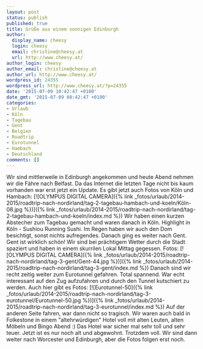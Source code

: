 ```yaml
---
layout: post
status: publish
published: true
title: Grüße aus einem sonnigen Edinburgh
author:
  display_name: cheesy
  login: cheesy
  email: christine@cheesy.at
  url: http://www.cheesy.at/
author_login: cheesy
author_email: christine@cheesy.at
author_url: http://www.cheesy.at/
wordpress_id: 24355
wordpress_url: http://www.cheesy.at/?p=24355
date: '2015-07-09 10:42:47 +0100'
date_gmt: '2015-07-09 08:42:47 +0100'
categories:
- Urlaub
- Köln
- Tagebau
- Gent
- Belgien
- Roadtrip
- Eurotunnel
- Hambach
- Deutschland
comments: []
---
```

Wir sind mittlerweile in Edinburgh angekommen und heute Abend nehmen wir die Fähre nach Belfast. Da das Internet die letzten Tage nicht bis kaum vorhanden war erst jetzt ein Update.
Es gibt jetzt auch Fotos von Köln und Hambach:
[![OLYMPUS DIGITAL CAMERA]({% link _fotos/urlaub/2014-2015/roadtrip-nach-nordirland/tag-2-tagebau-hambach-und-koeln/Köln-08.jpg %})]({% link _fotos/urlaub/2014-2015/roadtrip-nach-nordirland/tag-2-tagebau-hambach-und-koeln/index.md %})
Wir haben einen kurzen Abstecher zum Tagebau gemacht und waren danach in Köln. Highlight in Köln - Sushiou Running Sushi. Im Regen haben wir auch den Dom besichtigt, sonst nichts aufregendes.
Danach ging es weiter nach Gent. Gent ist wirklich schön! Wir sind bei prächtigem Wetter durch die Stadt spaziert und haben in einem skurrilen Lokal Mittag gegessen. Fotos:
[![OLYMPUS DIGITAL CAMERA]({% link _fotos/urlaub/2014-2015/roadtrip-nach-nordirland/tag-3-gent/Gent-44.jpg %})]({% link _fotos/urlaub/2014-2015/roadtrip-nach-nordirland/tag-3-gent/index.md %})
Danach sind wir recht zeitig weiter zum Eurotunnel gefahren. Total spannend. War echt interessant auf den Zug aufzufahren und durch den Tunnel kutschiert zu werden. Auch hier gibt es Fotos:
[![Eurotunnel-50]({% link _fotos/urlaub/2014-2015/roadtrip-nach-nordirland/tag-3-eurotunnel/Eurotunnel-50.jpg %})]({% link _fotos/urlaub/2014-2015/roadtrip-nach-nordirland/tag-3-eurotunnel/index.md %})
Auf der anderen Seite fahren, war dann nicht so tragisch. Wir waren auch bald in Folkestone in einem "altehrwürdigen" Hotel voll mit alten Leuten, alten Möbeln und Bingo Abend :)
Das Hotel war sicher mal sehr toll und sehr teuer. Jetzt ist es nur noch alt und abgewohnt. Trotzdem voll.
Wir sind dann weiter nach Worcester und Edinburgh, aber die Fotos folgen erst noch.
